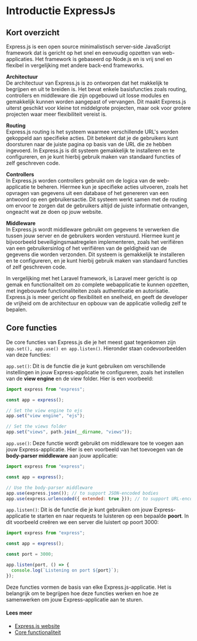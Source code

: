 # Introductie ExpressJs

## Kort overzicht

Express.js is een open source minimalistisch server-side JavaScript framework dat is gericht op het snel en eenvoudig opzetten van web-applicaties. Het framework is gebaseerd op Node.js en is vrij snel en flexibel in vergelijking met andere back-end frameworks.

**Architectuur**<br/>
De architectuur van Express.js is zo ontworpen dat het makkelijk te begrijpen en uit te breiden is. Het bevat enkele basisfuncties zoals routing, controllers en middleware die zijn opgebouwd uit losse modules en gemakkelijk kunnen worden aangepast of vervangen. Dit maakt Express.js uiterst geschikt voor kleine tot middelgrote projecten, maar ook voor grotere projecten waar meer flexibiliteit vereist is.

**Routing**<br/>
Express.js routing is het systeem waarmee verschillende URL's worden gekoppeld aan specifieke acties. Dit betekent dat je de gebruikers kunt doorsturen naar de juiste pagina op basis van de URL die ze hebben ingevoerd. In Express.js is dit systeem gemakkelijk te installeren en te configureren, en je kunt hierbij gebruik maken van standaard functies of zelf geschreven code.

**Controllers**<br/>
In Express.js worden controllers gebruikt om de logica van de web-applicatie te beheren. Hiermee kun je specifieke acties uitvoeren, zoals het opvragen van gegevens uit een database of het genereren van een antwoord op een gebruikersactie. Dit systeem werkt samen met de routing om ervoor te zorgen dat de gebruikers altijd de juiste informatie ontvangen, ongeacht wat ze doen op jouw website.

**Middleware**<br/>
In Express.js wordt middleware gebruikt om gegevens te verwerken die tussen jouw server en de gebruikers worden verstuurd. Hiermee kunt je bijvoorbeeld beveiligingsmaatregelen implementeren, zoals het verifiëren van een gebruikersinlog of het verifiëren van de geldigheid van de gegevens die worden verzonden. Dit systeem is gemakkelijk te installeren en te configureren, en je kunt hierbij gebruik maken van standaard functies of zelf geschreven code.

In vergelijking met het Laravel framework, is Laravel meer gericht is op gemak en functionaliteit om zo complete webapplicatie te kunnen opzetten, met ingebouwde functionaliteiten zoals authenticatie en autorisatie. Express.js is meer gericht op flexibiliteit en snelheid, en geeft de developer de vrijheid om de architectuur en opbouw van de applicatie volledig zelf te bepalen.

## Core functies

De core functies van Express.js die je het meest gaat tegenkomen zijn `app.set(), app.use() en app.listen()`. Hieronder staan codevoorbeelden van deze functies:

`app.set()`: Dit is de functie die je kunt gebruiken om verschillende instellingen in jouw Express-applicatie te configureren, zoals het instellen van de **view engine** en de view folder. Hier is een voorbeeld:

```javascript
import express from "express";

const app = express();

// Set the view engine to ejs
app.set("view engine", "ejs");

// Set the views folder
app.set("views", path.join(__dirname, "views"));
```

`app.use()`: Deze functie wordt gebruikt om middleware toe te voegen aan jouw Express-applicatie. Hier is een voorbeeld van het toevoegen van de **body-parser middleware** aan jouw applicatie:

```javascript
import express from "express";

const app = express();

// Use the body-parser middleware
app.use(express.json()); // to support JSON-encoded bodies
app.use(express.urlencoded({ extended: true })); // to support URL-encoded bodies
```

`app.listen()`: Dit is de functie die je kunt gebruiken om jouw Express-applicatie te starten en naar requests te luisteren op een bepaalde **poort**. In dit voorbeeld creëren we een server die luistert op poort 3000:

```javascript
import express from "express";

const app = express();

const port = 3000;

app.listen(port, () => {
  console.log(`Listening on port ${port}`);
});
```

Deze functies vormen de basis van elke Express.js-applicatie. Het is belangrijk om te begrijpen hoe deze functies werken en hoe ze samenwerken om jouw Express-applicatie aan te sturen.

#### Lees meer

- [Express.js website](http://expressjs.com/)
- [Core functionaliteit](http://expressjs.com/en/5x/api.html#app.get)
